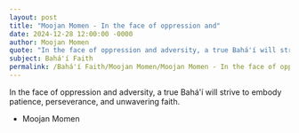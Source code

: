```yaml
---
layout: post
title: "Moojan Momen - In the face of oppression and"
date: 2024-12-28 12:00:00 -0000
author: Moojan Momen
quote: "In the face of oppression and adversity, a true Bahá'í will strive to embody patience, perseverance, and unwavering faith."
subject: Bahá'í Faith
permalink: /Bahá'í Faith/Moojan Momen/Moojan Momen - In the face of oppression and
---
```


In the face of oppression and adversity, a true Bahá'í will strive to embody patience, perseverance, and unwavering faith.

- Moojan Momen
